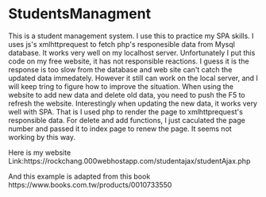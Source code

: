 # StudentsManagment
This is a student management system. I use this to practice my SPA skills. I uses js's xmlhttprequest to fetch php's responesible data from Mysql database. It works very well on my localhost server. Unfortunately I put this code on my free website, it has not responsible reactions. I guess it is the response is too slow from the database and web site can't catch the updated data immedately. However it still can work on the local server, and I will keep tring to figure how to improve the situation. When using the website to add new data and delete old data, you need to push the F5 to refresh the website. Interestingly when updating the new data, it works very well with SPA. That is I used php to render the page to xmlhttprequest's responsible data. For delete and add functions, I just caculated the page number and passed it to index page to renew the page. It seems not working by this way.


<p>Here is my website Link:https://rockchang.000webhostapp.com/studentajax/studentAjax.php</P>
<p>And this example is adapted from this book https://www.books.com.tw/products/0010733550</p>

